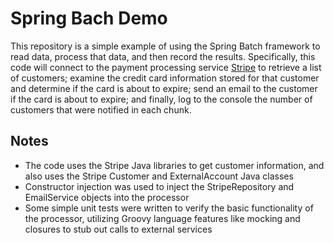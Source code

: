 Spring Bach Demo 
================

This repository is a simple example of using the Spring Batch framework to read data, process that data, and then record the results.  Specifically, this code will connect to the payment processing service [Stripe](https://stripe.com) to retrieve a list of customers; examine the credit card information stored for that customer and determine if the card is about to expire; send an email to the customer if the card is about to expire; and finally, log to the console the number of customers that 
were notified in each chunk.

## Notes
* The code uses the Stripe Java libraries to get customer information, and also uses the Stripe Customer and ExternalAccount Java classes
* Constructor injection was used to inject the StripeRepository and EmailService objects into the processor
* Some simple unit tests were written to verify the basic functionality of the processor, utilizing Groovy language features like mocking and closures to stub out calls to external services


